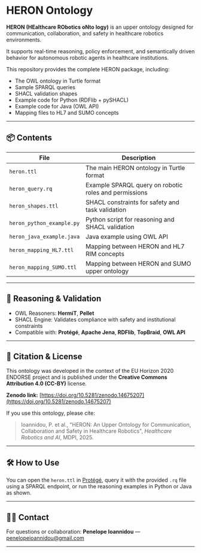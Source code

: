 # HERON Ontology

**HERON (HEalthcare RObotics oNto logy)** is an upper ontology designed for communication, collaboration, and safety in healthcare robotics environments.

It supports real-time reasoning, policy enforcement, and semantically driven behavior for autonomous robotic agents in healthcare institutions.

This repository provides the complete HERON package, including:
- The OWL ontology in Turtle format
- Sample SPARQL queries
- SHACL validation shapes
- Example code for Python (RDFlib + pySHACL)
- Example code for Java (OWL API)
- Mapping files to HL7 and SUMO concepts

---

## 📦 Contents

| File | Description |
|------|-------------|
| `heron.ttl` | The main HERON ontology in Turtle format |
| `heron_query.rq` | Example SPARQL query on robotic roles and permissions |
| `heron_shapes.ttl` | SHACL constraints for safety and task validation |
| `heron_python_example.py` | Python script for reasoning and SHACL validation |
| `heron_java_example.java` | Java example using OWL API |
| `heron_mapping_HL7.ttl` | Mapping between HERON and HL7 RIM concepts |
| `heron_mapping_SUMO.ttl` | Mapping between HERON and SUMO upper ontology |

---

## 🧠 Reasoning & Validation

- OWL Reasoners: **HermiT**, **Pellet**
- SHACL Engine: Validates compliance with safety and institutional constraints
- Compatible with: **Protégé**, **Apache Jena**, **RDFlib**, **TopBraid**, **OWL API**

---

## 🔗 Citation & License

This ontology was developed in the context of the EU Horizon 2020 ENDORSE project and is published under the **Creative Commons Attribution 4.0 (CC-BY)** license.

**Zenodo link:** [https://doi.org/10.5281/zenodo.14675207](https://doi.org/10.5281/zenodo.14675207)

If you use this ontology, please cite:

> Ioannidou, P. et al., "HERON: An Upper Ontology for Communication, Collaboration and Safety in Healthcare Robotics", *Healthcare Robotics and AI*, MDPI, 2025.

---

## 🛠 How to Use

You can open the `heron.ttl` in [Protégé](https://protege.stanford.edu/), query it with the provided `.rq` file using a SPARQL endpoint, or run the reasoning examples in Python or Java as shown.

---

## 👩‍💻 Contact

For questions or collaboration:
**Penelope Ioannidou** — [penelopeioannidou@gmail.com](mailto:penelopeioannidou@gmail.com)

---

